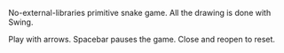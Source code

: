 No-external-libraries primitive snake game. All the drawing is done with Swing. 

Play with arrows. Spacebar pauses the game. Close and reopen to reset.
